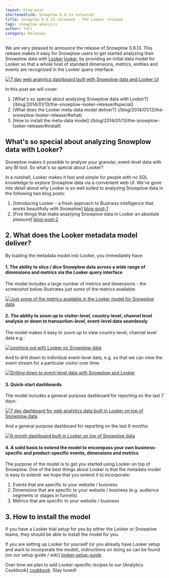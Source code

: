 ```yaml
---
layout: blog-post
shortenedlink: Snowplow 0.8.13 released
title: Snowplow 0.8.13 released - The Looker release
tags: snowplow analysis
author: Yali
category: Releases
---
```


We are very pleased to announce the release of Snowplow 0.8.13. This release makes it easy for Snowplow users to get started analyzing their Snowplow data with [Looker] [looker], by providing an initial data model for Looker so that a whole host of standard dimensions, metrics, entities and events are recognized in the Looker query interface.

<a href="/static/img/blog/2014/01/looker/7-days-dashboard-quickstart.JPG"><img src="/static/img/blog/2014/01/looker/7-days-dashboard-quickstart.JPG" title="7 day web analytics dashboard built with Snowplow data and Looker UI" /></a>

In this post we will cover:

1. [What's so special about analyzing Snowplow data with Looker?] (/blog/2014/01/13/the-snowplow-looker-release/#special)
2. [What does the Looker meta-data model deliver?] (/blog/2014/01/13/the-snowplow-looker-release/#what)
3. [How to install the meta-data model] (/blog/2014/01/13/the-snowplow-looker-release/#install)

<!--more-->

<h2><a name="special">What's so special about analyzing Snowplow data with Looker?</a></h2>

Snowplow makes it possible to analyze your granular, event-level data with any BI tool. So what's so special about Looker?

In a nutshell, Looker makes it fast and simple for people with no SQL knowledge to explore Snowplow data via a convenient web UI. We've gone into detail about why Looker is so well suited to analyzing Snowplow data in the following two blog posts:

1. [Introducing Looker - a fresh approach to Business intelligence that works beautifully with Snowplow] [blog-post-1]
2. [Five things that make anazlying Snowplow data in Looker an absolute pleasure] [blog-post-2]


<h2><a name="what">2. What does the Looker metadata model deliver?</a></h2>

By loading the metadata model into Looker, you immediately have:

#### 1. The ability to slice / dice Snowplow data across a wide range of dimensions and metrics via the Looker query interface

The model includes a large number of metrics and dimensions - the screenshot below illustrates just *some* of the metrics available:

<a href="/static/img/blog/2014/01/looker/list-of-metrics.JPG"><img src="/static/img/blog/2014/01/looker/list-of-metrics.JPG" title="Just some of the metrics available in the Looker model for Snowplow data" /></a>


#### 2. The ability to zoom up to visitor-level, country-level, channel level analysis or down to transaction-level, event-level data seamlessly

The model makes it easy to zoom up to view country-level, channel level data e.g.:

<a href="/static/img/blog/2014/01/looker/zoom-up.JPG"><img src="/static/img/blog/2014/01/looker/zoom-up.JPG" title="zooming out with Looker on Snowplow data" /></a> 

And to drill down to individual event-level data, e.g. so that we can view the event stream for a particular visitor over time:

<a href="/static/img/blog/2014/01/looker/drill-down.JPG"><img src="/static/img/blog/2014/01/looker/drill-down.JPG" title="Drilling down to event-level data with Snowplow and Looker" /></a>

#### 3. Quick-start dashboards

The model includes a general-purpose dashboard for reporting on the last 7 days:

<a href="/static/img/blog/2014/01/looker/7-days-dashboard-quickstart.JPG"><img src="/static/img/blog/2014/01/looker/7-days-dashboard-quickstart.JPG" title="7 day dashboard for web analytics data built in Looker on top of Snowplow data" /></a>

And a general purpose dashboard for reporting on the last 6 months:

<a href="/static/img/blog/2014/01/looker/6-months-dashboard-quickstart.JPG"><img src="/static/img/blog/2014/01/looker/6-months-dashboard-quickstart.JPG" title="6 month dashboard built in Looker on top of Snowplow data" /></a>

#### 4. A solid basis to extend the model to encompass your own business-specific and product-specific events, dimensions and metrics

The purpose of the model is to get you started using Looker on top of Snowplow. One of the best things about Looker is that the metadata model is easy to extend: we hope that you extend it to incorporate:

1. Events that are specific to your website / business
2. Dimensions that are specific to  your website / business (e.g. audience segments or stages in funnels)
3. Metrics that are specific to your website / business

<h2><a name="install">3. How to install the model</a></h2>

If you have a Looker trial setup for you by either the Looker or Snowplow teams, they should be able to install the model for you.

If you are setting up Looker for yourself (or you already have Looker setup and want to incorporate the model), instructions on doing so can be found [on our setup guide / wiki] [looker-setup-guide].

Over time we plan to add Looker-specific recipes to our [Analytics Cookbook] [cookbook]. Stay tuned!

[looker]: http://looker.com/
[blog-post-1]: /blog/2013/12/10/introducing-looker-a-fresh-approach-to-bi-on-snowplow-data/
[blog-post-2]: /blog/2014/01/08/five-things-that-make-analyzing-snowplow-data-with-looker-an-absolute-pleasure/

[img-1]: /static/img/blog/2014/01/looker/list-of-metrics.JPG
[img-2]: /static/img/blog/2014/01/looker/zoom-up.JPG
[img-3]: /static/img/blog/2014/01/looker/drill-down.JPG
[img-4]: /static/img/blog/2014/01/looker/7-days-dashboard-quickstart.JPG
[img-5]: /static/img/blog/2014/01/looker/6-months-dashboard-quickstart.JPG
[looker-setup-guide]: https://github.com/snowplow/snowplow/wiki/Getting-started-with-Looker
[cookbook]: /analytics/index.html